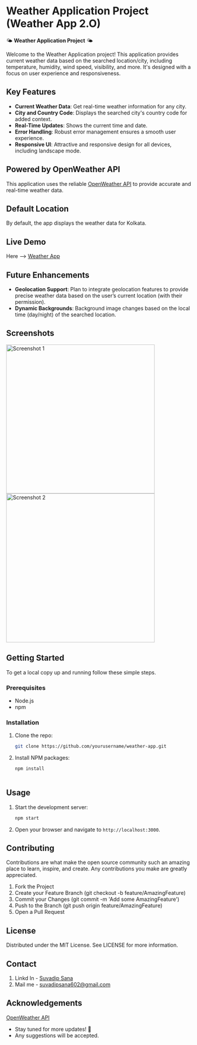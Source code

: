 # Weather Application Project (Weather App 2.O)

🌤️ **Weather Application Project** 🌤️

Welcome to the Weather Application project! This application provides current weather data based on the searched location/city, including temperature, humidity, wind speed, visibility, and more. It's designed with a focus on user experience and responsiveness.

## Key Features

- **Current Weather Data**: Get real-time weather information for any city.
- **City and Country Code**: Displays the searched city's country code for added context.
- **Real-Time Updates**: Shows the current time and date.
- **Error Handling**: Robust error management ensures a smooth user experience.
- **Responsive UI**: Attractive and responsive design for all devices, including landscape mode.

## Powered by OpenWeather API

This application uses the reliable [OpenWeather API](https://openweathermap.org/api) to provide accurate and real-time weather data.

## Default Location

By default, the app displays the weather data for Kolkata.

## Live Demo 
Here --> [Weather App](https://suvadip-sana.github.io/new_weather_app/)

## Future Enhancements

- **Geolocation Support**: Plan to integrate geolocation features to provide precise weather data based on the user’s current location (with their permission).
- **Dynamic Backgrounds**: Background image changes based on the local time (day/night) of the searched location.


## Screenshots
<img src="screenshots/screenshot1.png" alt="Screenshot 1" width="400">
<img src="screenshots/screenshot2.png" alt="Screenshot 2" width="400">

<!-- ![Screenshot 1](screenshots/screenshot1.png)
![Screenshot 2](screenshots/screenshot2.png)
![WP](https://github.com/Suvadip-sana/new_weather_app/assets/78638404/a4248a02-95b2-4438-b6bd-9994f9bee9d1)
![WPP](https://github.com/Suvadip-sana/new_weather_app/assets/78638404/302321d1-144a-494c-99fa-9fe9ab0d326f) -->

## Getting Started

To get a local copy up and running follow these simple steps.

### Prerequisites

- Node.js
- npm

### Installation

1. Clone the repo:
    ```sh
    git clone https://github.com/yourusername/weather-app.git

2. Install NPM packages:
    ```sh
    npm install
  
## Usage
1. Start the development server:
   ```sh
   npm start

2. Open your browser and navigate to `http://localhost:3000`.


## Contributing
Contributions are what make the open source community such an amazing place to learn, inspire, and create. Any contributions you make are greatly appreciated.

1. Fork the Project
2. Create your Feature Branch (git checkout -b feature/AmazingFeature)
3. Commit your Changes (git commit -m 'Add some AmazingFeature')
4. Push to the Branch (git push origin feature/AmazingFeature)
5. Open a Pull Request

## License
Distributed under the MIT License. See LICENSE for more information.

## Contact
1. Linkd In - [Suvadip Sana](https://www.linkedin.com/in/suvadip-sana-b07a14243/)
2. Mail me - suvadipsana602@gmail.com

## Acknowledgements
[OpenWeather API](https://openweathermap.org/api)


- Stay tuned for more updates! 🚀
- Any suggestions will be accepted.




